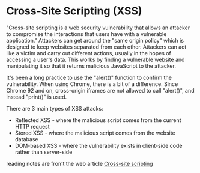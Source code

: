 # Cross-Site Scripting (XSS)
"Cross-site scripting is a web security vulnerability that allows an attacker to compromise the interactions that users have with a vulnerable application." Attackers can get around the "same origin policy" which is designed to keep websites separated from each other. Attackers can act like a victim and carry out different actions, usually in the hopes of accessing a user's data. This works by finding a vulnerable website and manipulating it so that it returns malicious JavaScript to the attacker. 

It's been a long practice to use the "alert()" function to confirm the vulnerability.  When using Chrome, there is a bit of a difference.  Since Chrome 92 and on, cross-origin iframes are not allowed to call "alert()", and instead "print()" is used.  

There are 3 main types of XSS attacks:
- Reflected XSS - where the malicious script comes from the current HTTP request
- Stored XSS - where the malicious script comes from the website database
- DOM-based XSS - where the vulnerability exists in client-side code rather than server-side


reading notes are fromt the web article  [Cross-site scripting](https://portswigger.net/web-security/cross-site-scripting)